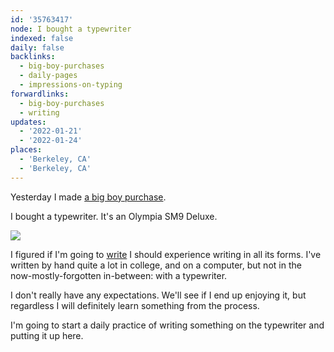 ```yaml
---
id: '35763417'
node: I bought a typewriter
indexed: false
daily: false
backlinks:
  - big-boy-purchases
  - daily-pages
  - impressions-on-typing
forwardlinks:
  - big-boy-purchases
  - writing
updates:
  - '2022-01-21'
  - '2022-01-24'
places:
  - 'Berkeley, CA'
  - 'Berkeley, CA'
---
```

Yesterday I made [a big boy purchase](big-boy-purchases.md). 

I bought a typewriter. It's an Olympia SM9 Deluxe. 

![](images/35763417/tBTLMTXtTu.webp "")

I figured if I'm going to [write](writing.md) I should experience writing in all its forms. I've written by hand quite a lot in college, and on a computer, but not in the now-mostly-forgotten in-between: with a typewriter. 

I don't really have any expectations. We'll see if I end up enjoying it, but regardless I will definitely learn something from the process. 

I'm going to start a daily practice of writing something on the typewriter and putting it up here. 


